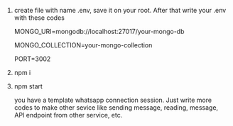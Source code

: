 1. create file with name .env, save it on your root. After that write your .env with these codes

    MONGO_URI=mongodb://localhost:27017/your-mongo-db

    MONGO_COLLECTION=your-mongo-collection

    PORT=3002

2. npm i
3. npm start

   you have a template whatsapp connection session. Just write more codes to make other sevice like sending message, reading, message, API endpoint from other service, etc.
